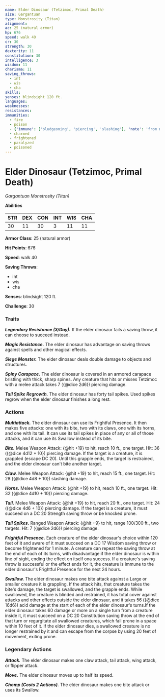```yaml
---
name: Elder Dinosaur (Tetzimoc, Primal Death)
size: Gargantuan
type: Monstrosity (Titan)
alignment: 
ac: 25 (natural armor)
hp: 676
speed: walk 40
cr: 30
strength: 30
dexterity: 11
constitution: 30
intelligence: 3
wisdom: 11
charisma: 11
saving_throws:
  - int
  - wis
  - cha
skills:
senses: blindsight 120 ft.
languages:
weaknesses:
resistances:
immunities:
  - fire
  - poison
  - {'immune': ['bludgeoning', 'piercing', 'slashing'], 'note': 'from nonmagical attacks'}
  - charmed
  - frightened
  - paralyzed
  - poisoned
---
```


# Elder Dinosaur (Tetzimoc, Primal Death)

*Gargantuan Monstrosity (Titan)*

**Abilities**

| STR | DEX | CON | INT | WIS | CHA |
| --- | --- | --- | --- | --- | --- |
| 30 | 11 | 30 | 3 | 11 | 11 |

**Armor Class**: 25 (natural armor)

**Hit Points**: 676

**Speed**: walk 40

**Saving Throws**:
  - int
  - wis
  - cha

**Senses**: blindsight 120 ft.

**Challenge**: 30

### Traits
***Legendary Resistance (3/Day).*** If the elder dinosaur fails a saving throw, it can choose to succeed instead.

***Magic Resistance.*** The elder dinosaur has advantage on saving throws against spells and other magical effects.

***Siege Monster.*** The elder dinosaur deals double damage to objects and structures.

***Spiny Carapace.*** The elder dinosaur is covered in an armored carapace bristling with thick, sharp spines. Any creature that hits or misses Tetzimoc with a melee attack takes 7 ({@dice 2d6}) piercing damage.

***Tail Spike Regrowth.*** The elder dinosaur has forty tail spikes. Used spikes regrow when the elder dinosaur finishes a long rest.

### Actions
***Multiattack.*** The elder dinosaur can use its Frightful Presence. It then makes five attacks: one with its bite, two with its claws, one with its horns, and one with its tail. It can use its tail spikes in place of any or all of those attacks, and it can use its Swallow instead of its bite.

***Bite.*** Melee Weapon Attack: {@hit +19} to hit, reach 10 ft., one target. Hit: 36 ({@dice 4d12 + 10}) piercing damage. If the target is a creature, it is grappled (escape DC 20). Until this grapple ends, the target is restrained, and the elder dinosaur can't bite another target.

***Claw.*** Melee Weapon Attack: {@hit +19} to hit, reach 15 ft., one target. Hit: 28 ({@dice 4d8 + 10}) slashing damage.

***Horns.*** Melee Weapon Attack: {@hit +19} to hit, reach 10 ft., one target. Hit: 32 ({@dice 4d10 + 10}) piercing damage.

***Tail.*** Melee Weapon Attack: {@hit +19} to hit, reach 20 ft., one target. Hit: 24 ({@dice 4d6 + 10}) piercing damage. If the target is a creature, it must succeed on a DC 20 Strength saving throw or be knocked prone.

***Tail Spikes.*** Ranged Weapon Attack: {@hit +9} to hit, range 100/300 ft., two targets. Hit: 7 ({@dice 2d6}) piercing damage.

***Frightful Presence.*** Each creature of the elder dinosaur's choice within 120 feet of it and aware of it must succeed on a DC 17 Wisdom saving throw or become frightened for 1 minute. A creature can repeat the saving throw at the end of each of its turns, with disadvantage if the elder dinosaur is within line of sight, ending the effect on itself ona success. If a creature's saving throw is successful or the effect ends for it, the creature is immune to the elder dinosaur's Frightful Presence for the next 24 hours.

***Swallow.*** The elder dinosaur makes one bite attack against a Large or smaller creature it is grappling. If the attack hits, that creature takes the bite's damage, the target is swallowed, and the grapple ends. While swallowed, the creature is blinded and restrained, it has total cover against attacks and other effects outside the elder dinosaur, and it takes 56 ({@dice 16d6}) acid damage at the start of each of the elder dinosaur's turns.If the elder dinosaur takes 60 damage or more on a single turn from a creature inside it, it must succeed on a DC 20 Constitution saving throw at the end of that turn or regurgitate all swallowed creatures, which fall prone in a space within 10 feet of it. If the elder dinosaur dies, a swallowed creature is no longer restrained by it and can escape from the corpse by using 20 feet of movement, exiting prone.

### Legendary Actions
***Attack.*** The elder dinosaur makes one claw attack, tail attack, wing attack, or flipper attack.

***Move.*** The elder dinosaur moves up to half its speed.

***Chomp (Costs 2 Actions).*** The elder dinosaur makes one bite attack or uses its Swallow.

